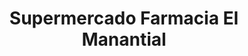 ---
title: "Supermercado Farmacia El Manantial"
url: /san-drancisco-de-macoris/supermercado-farmacia-el-manantial/
shop: Supermarkt
---